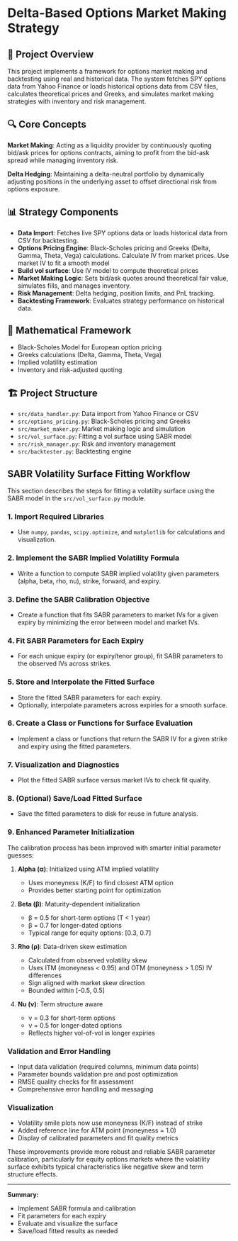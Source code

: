 # Delta-Based Options Market Making Strategy

## 🎯 Project Overview
This project implements a framework for options market making and backtesting using real and historical data. The system fetches SPY options data from Yahoo Finance or loads historical options data from CSV files, calculates theoretical prices and Greeks, and simulates market making strategies with inventory and risk management.

## 🔍 Core Concepts
**Market Making**: Acting as a liquidity provider by continuously quoting bid/ask prices for options contracts, aiming to profit from the bid-ask spread while managing inventory risk.

**Delta Hedging**: Maintaining a delta-neutral portfolio by dynamically adjusting positions in the underlying asset to offset directional risk from options exposure.

## 📊 Strategy Components
- **Data Import**: Fetches live SPY options data or loads historical data from CSV for backtesting.
- **Options Pricing Engine**: Black-Scholes pricing and Greeks (Delta, Gamma, Theta, Vega) calculations. Calculate IV from market prices. Use market IV to fit a smooth model
- **Build vol surface**: Use IV model to compute theoretical prices
- **Market Making Logic**: Sets bid/ask quotes around theoretical fair value, simulates fills, and manages inventory.
- **Risk Management**: Delta hedging, position limits, and PnL tracking.
- **Backtesting Framework**: Evaluates strategy performance on historical data.

## 🧮 Mathematical Framework
- Black-Scholes Model for European option pricing
- Greeks calculations (Delta, Gamma, Theta, Vega)
- Implied volatility estimation
- Inventory and risk-adjusted quoting

## 🏗️ Project Structure
- `src/data_handler.py`: Data import from Yahoo Finance or CSV
- `src/options_pricing.py`: Black-Scholes pricing and Greeks
- `src/market_maker.py`: Market making logic and simulation
- `src/vol_surface.py`: Fitting a vol surface using SABR model
- `src/risk_manager.py`: Risk and inventory management
- `src/backtester.py`: Backtesting engine

## SABR Volatility Surface Fitting Workflow

This section describes the steps for fitting a volatility surface using the SABR model in the `src/vol_surface.py` module.

### 1. Import Required Libraries
- Use `numpy`, `pandas`, `scipy.optimize`, and `matplotlib` for calculations and visualization.

### 2. Implement the SABR Implied Volatility Formula
- Write a function to compute SABR implied volatility given parameters (alpha, beta, rho, nu), strike, forward, and expiry.

### 3. Define the SABR Calibration Objective
- Create a function that fits SABR parameters to market IVs for a given expiry by minimizing the error between model and market IVs.

### 4. Fit SABR Parameters for Each Expiry
- For each unique expiry (or expiry/tenor group), fit SABR parameters to the observed IVs across strikes.

### 5. Store and Interpolate the Fitted Surface
- Store the fitted SABR parameters for each expiry.
- Optionally, interpolate parameters across expiries for a smooth surface.

### 6. Create a Class or Functions for Surface Evaluation
- Implement a class or functions that return the SABR IV for a given strike and expiry using the fitted parameters.

### 7. Visualization and Diagnostics
- Plot the fitted SABR surface versus market IVs to check fit quality.

### 8. (Optional) Save/Load Fitted Surface
- Save the fitted parameters to disk for reuse in future analysis.

### 9. Enhanced Parameter Initialization
The calibration process has been improved with smarter initial parameter guesses:

1. **Alpha (α)**: Initialized using ATM implied volatility
   - Uses moneyness (K/F) to find closest ATM option
   - Provides better starting point for optimization

2. **Beta (β)**: Maturity-dependent initialization
   - β = 0.5 for short-term options (T < 1 year)
   - β = 0.7 for longer-dated options
   - Typical range for equity options: [0.3, 0.7]

3. **Rho (ρ)**: Data-driven skew estimation
   - Calculated from observed volatility skew
   - Uses ITM (moneyness < 0.95) and OTM (moneyness > 1.05) IV differences
   - Sign aligned with market skew direction
   - Bounded within [-0.5, 0.5]

4. **Nu (ν)**: Term structure aware
   - ν = 0.3 for short-term options
   - ν = 0.5 for longer-dated options
   - Reflects higher vol-of-vol in longer expiries

### Validation and Error Handling
- Input data validation (required columns, minimum data points)
- Parameter bounds validation pre and post optimization
- RMSE quality checks for fit assessment
- Comprehensive error handling and messaging

### Visualization
- Volatility smile plots now use moneyness (K/F) instead of strike
- Added reference line for ATM point (moneyness = 1.0)
- Display of calibrated parameters and fit quality metrics

These improvements provide more robust and reliable SABR parameter calibration, particularly for equity options markets where the volatility surface exhibits typical characteristics like negative skew and term structure effects.

---

**Summary:**
- Implement SABR formula and calibration
- Fit parameters for each expiry
- Evaluate and visualize the surface
- Save/load fitted results as needed

